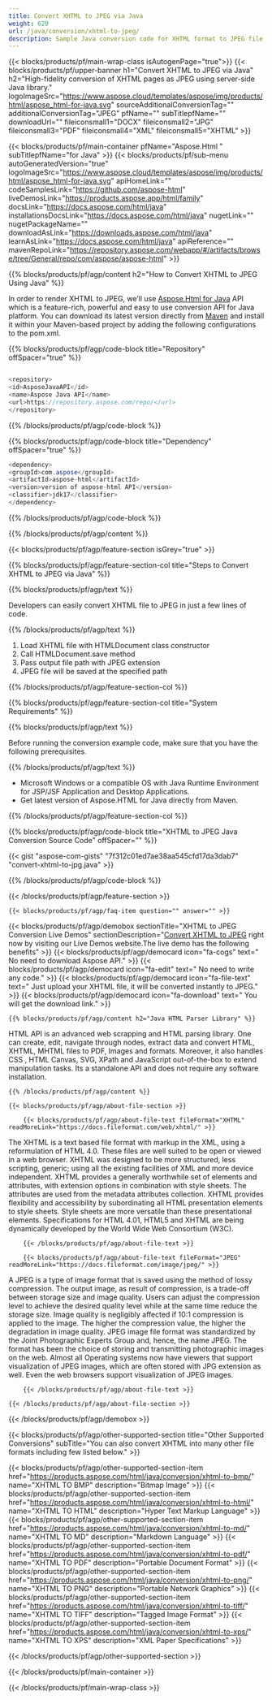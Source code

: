 ```yaml
---
title: Convert XHTML to JPEG via Java 
weight: 620
url: /java/conversion/xhtml-to-jpeg/ 
description: Sample Java conversion code for XHTML format to JPEG file. Use this example code to convert XHTML to JPEG within any Web or Desktop Java based application.
---
```


{{< blocks/products/pf/main-wrap-class isAutogenPage="true">}}
{{< blocks/products/pf/upper-banner h1="Convert XHTML to JPEG via Java" h2="High-fidelity conversion of XHTML pages as JPEG using server-side Java library." logoImageSrc="https://www.aspose.cloud/templates/aspose/img/products/html/aspose_html-for-java.svg" sourceAdditionalConversionTag="" additionalConversionTag="JPEG" pfName="" subTitlepfName="" downloadUrl="" fileiconsmall1="DOCX" fileiconsmall2="JPG" fileiconsmall3="PDF" fileiconsmall4="XML" fileiconsmall5="XHTML" >}}

{{< blocks/products/pf/main-container pfName="Aspose.Html " subTitlepfName="for Java" >}}
{{< blocks/products/pf/sub-menu autoGeneratedVersion="true" logoImageSrc="https://www.aspose.cloud/templates/aspose/img/products/html/aspose_html-for-java.svg" apiHomeLink="" codeSamplesLink="https://github.com/aspose-html" liveDemosLink="https://products.aspose.app/html/family" docsLink="https://docs.aspose.com/html/java" installationsDocsLink="https://docs.aspose.com/html/java" nugetLink="" nugetPackageName="" downloadAsLink="https://downloads.aspose.com/html/java" learnAsLink="https://docs.aspose.com/html/java" apiReference="" mavenRepoLink="https://repository.aspose.com/webapp/#/artifacts/browse/tree/General/repo/com/aspose/aspose-html" >}}

{{% blocks/products/pf/agp/content h2="How to Convert XHTML to JPEG Using Java" %}}

 In order to render XHTML to JPEG, we’ll use
 [Aspose.Html for Java](https://products.aspose.com/html/java) 
 API which is a feature-rich, powerful and easy to use conversion API for Java platform. You can download its latest version directly from
 [Maven](https://repository.aspose.com/webapp/#/artifacts/browse/tree/General/repo/com/aspose/aspose-html) 
 and install it within your Maven-based project by adding the following configurations to the pom.xml.

{{% blocks/products/pf/agp/code-block title="Repository" offSpacer="true" %}}

```cs

<repository>
<id>AsposeJavaAPI</id>
<name>Aspose Java API</name>
<url>https://repository.aspose.com/repo/</url>
</repository>

```

{{% /blocks/products/pf/agp/code-block %}}

{{% blocks/products/pf/agp/code-block title="Dependency" offSpacer="true" %}}

```cs
<dependency>
<groupId>com.aspose</groupId>
<artifactId>aspose-html</artifactId>
<version>version of aspose-html API</version>
<classifier>jdk17</classifier>
</dependency>

```

{{% /blocks/products/pf/agp/code-block %}}

{{% /blocks/products/pf/agp/content %}}

{{< blocks/products/pf/agp/feature-section isGrey="true" >}}

{{% blocks/products/pf/agp/feature-section-col title="Steps to Convert XHTML to JPEG via Java" %}}

{{% blocks/products/pf/agp/text %}}

 Developers can easily convert XHTML file to JPEG in just a few lines of code.

{{% /blocks/products/pf/agp/text %}}

1.  Load XHTML file with HTMLDocument class constructor
1.  Call HTMLDocument.save method
1.  Pass output file path with JPEG extension
1.  JPEG file will be saved at the specified path

{{% /blocks/products/pf/agp/feature-section-col %}}

{{% blocks/products/pf/agp/feature-section-col title="System Requirements" %}}

{{% blocks/products/pf/agp/text %}}

 Before running the conversion example code, make sure that you have the following prerequisites.

{{% /blocks/products/pf/agp/text %}}

- Microsoft Windows or a compatible OS with Java Runtime Environment for JSP/JSF Application and Desktop Applications.
- Get latest version of Aspose.HTML for Java directly from Maven.

{{% /blocks/products/pf/agp/feature-section-col %}}

{{% blocks/products/pf/agp/code-block title="XHTML to JPEG Java Conversion Source Code" offSpacer="" %}}

{{< gist "aspose-com-gists" "7f312c01ed7ae38aa545cfd17da3dab7" "convert-xhtml-to-jpg.java" >}}

{{% /blocks/products/pf/agp/code-block %}}

{{< /blocks/products/pf/agp/feature-section >}}

    {{< blocks/products/pf/agp/faq-item question="" answer="" >}}
 

<!-- aboutfile Starts -->

{{< blocks/products/pf/agp/demobox sectionTitle="XHTML to JPEG Conversion Live Demos" sectionDescription="[Convert XHTML to JPEG](https://products.aspose.app/html/conversion/xhtml-to-jpeg) right now by visiting our Live Demos website.The live demo has the following benefits" >}}
        {{< blocks/products/pf/agp/democard icon="fa-cogs" text=" No need to download Aspose API." >}}
        {{< blocks/products/pf/agp/democard icon="fa-edit" text=" No need to write any code." >}}
        {{< blocks/products/pf/agp/democard icon="fa-file-text" text=" Just upload your XHTML file, it will be converted instantly to JPEG." >}}
        {{< blocks/products/pf/agp/democard icon="fa-download" text=" You will get the download link." >}}

    {{% blocks/products/pf/agp/content h2="Java HTML Parser Library" %}}

 HTML API is an advanced web scrapping and HTML parsing library. One can create, edit, navigate through nodes, extract data and convert HTML, XHTML, MHTML files to PDF, Images and formats. Moreover, it also handles CSS , HTML Canvas, SVG, XPath and JavaScript out-of-the-box to extend manipulation tasks. Its a standalone API and does not require any software installation.  



    {{% /blocks/products/pf/agp/content %}}

    {{< blocks/products/pf/agp/about-file-section >}}

        {{< blocks/products/pf/agp/about-file-text fileFormat="XHTML" readMoreLink="https://docs.fileformat.com/web/xhtml/" >}}

The XHTML is a text based file format with markup in the XML, using a reformulation of HTML 4.0. These files are well suited to be open or viewed in a web browser. XHTML was designed to be more structured, less scripting, generic; using all the existing facilities of XML and more device independent. XHTML provides a generally worthwhile set of elements and attributes, with extension options in combination with style sheets. The attributes are used from the metadata attributes collection. XHTML provides flexibility and accessibility by subordinating all HTML presentation elements to style sheets. Style sheets are more versatile than these presentational elements.  Specifications for HTML 4.01, HTML5 and XHTML are being dynamically developed by the World Wide Web Consortium (W3C).


        {{< /blocks/products/pf/agp/about-file-text >}}

        {{< blocks/products/pf/agp/about-file-text fileFormat="JPEG" readMoreLink="https://docs.fileformat.com/image/jpeg/" >}}

A JPEG is a type of image format that is saved using the method of lossy compression. The output image, as result of compression, is a trade-off between storage size and image quality. Users can adjust the compression level to achieve the desired quality level while at the same time reduce the storage size. Image quality is negligibly affected if 10:1 compression is applied to the image.  The higher the compression value, the higher the degradation in image quality. JPEG image file format was standardized by the Joint Photographic Experts Group and, hence, the name JPEG. The format has been the choice of storing and transmitting photographic images on the web. Almost all Operating systems now have viewers that support visualization of JPEG images, which are often stored with JPG extension as well. Even the web browsers support visualization of JPEG images.


        {{< /blocks/products/pf/agp/about-file-text >}}

    {{< /blocks/products/pf/agp/about-file-section >}}

{{< /blocks/products/pf/agp/demobox >}}

<!-- aboutfile Ends -->

{{< blocks/products/pf/agp/other-supported-section title="Other Supported Conversions" subTitle="You can also convert XHTML into many other file formats including few listed below." >}}

{{< blocks/products/pf/agp/other-supported-section-item href="https://products.aspose.com/html/java/conversion/xhtml-to-bmp/" name="XHTML TO BMP" description="Bitmap Image" >}}
{{< blocks/products/pf/agp/other-supported-section-item href="https://products.aspose.com/html/java/conversion/xhtml-to-html/" name="XHTML TO HTML" description="Hyper Text Markup Language" >}}
{{< blocks/products/pf/agp/other-supported-section-item href="https://products.aspose.com/html/java/conversion/xhtml-to-md/" name="XHTML TO MD" description="Markdown Language" >}}
{{< blocks/products/pf/agp/other-supported-section-item href="https://products.aspose.com/html/java/conversion/xhtml-to-pdf/" name="XHTML TO PDF" description="Portable Document Format" >}}
{{< blocks/products/pf/agp/other-supported-section-item href="https://products.aspose.com/html/java/conversion/xhtml-to-png/" name="XHTML TO PNG" description="Portable Network Graphics" >}}
{{< blocks/products/pf/agp/other-supported-section-item href="https://products.aspose.com/html/java/conversion/xhtml-to-tiff/" name="XHTML TO TIFF" description="Tagged Image Format" >}}
{{< blocks/products/pf/agp/other-supported-section-item href="https://products.aspose.com/html/java/conversion/xhtml-to-xps/" name="XHTML TO XPS" description="XML Paper Specifications" >}}

{{< /blocks/products/pf/agp/other-supported-section >}}

{{< /blocks/products/pf/main-container >}}
    
{{< /blocks/products/pf/main-wrap-class >}}